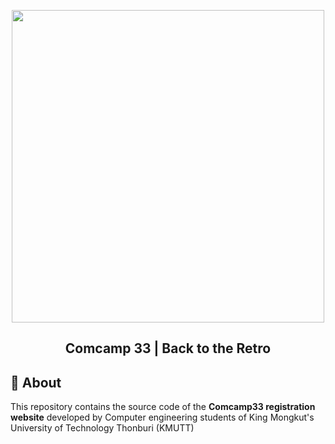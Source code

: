 <p align="center">
  <img width="500" src="https://i.imgur.com/iLEgotD.png" alt="">
  <h2 align="center">Comcamp 33 | Back to the Retro</h2>
</p>

## 📝 About

This repository contains the source code of the **Comcamp33 registration website** developed by Computer engineering students of King Mongkut's University of Technology Thonburi (KMUTT)

## 
